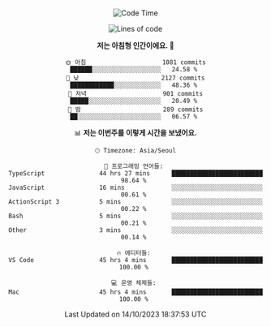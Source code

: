 <div align="center">

<br />

 <!--START_SECTION:waka-->
![Code Time](http://img.shields.io/badge/Code%20Time-1%2C414%20hrs%2057%20mins-blue)

![Lines of code](https://img.shields.io/badge/%EC%A0%80%EB%8A%94%20%EC%97%AC%ED%83%9C%EA%B9%8C%EC%A7%80%20-3.3%20million%20%EC%A4%84%EC%9D%98%20%EC%BD%94%EB%93%9C%EB%A5%BC%20%EC%9E%91%EC%84%B1%ED%96%88%EC%96%B4%EC%9A%94.-blue)

**저는 아침형 인간이에요. 🐤** 

```text
🌞 아침                     1081 commits        ██████░░░░░░░░░░░░░░░░░░░   24.58 % 
🌆 낮　                     2127 commits        ████████████░░░░░░░░░░░░░   48.36 % 
🌃 저녁                     901 commits         █████░░░░░░░░░░░░░░░░░░░░   20.49 % 
🌙 밤　                     289 commits         ██░░░░░░░░░░░░░░░░░░░░░░░   06.57 % 
```


📊 **저는 이번주를 이렇게 시간을 보냈어요.** 

```text
🕑︎ Timezone: Asia/Seoul

💬 프로그래밍 언어들: 
TypeScript               44 hrs 27 mins      █████████████████████████   98.64 % 
JavaScript               16 mins             ░░░░░░░░░░░░░░░░░░░░░░░░░   00.61 % 
ActionScript 3           5 mins              ░░░░░░░░░░░░░░░░░░░░░░░░░   00.22 % 
Bash                     5 mins              ░░░░░░░░░░░░░░░░░░░░░░░░░   00.21 % 
Other                    3 mins              ░░░░░░░░░░░░░░░░░░░░░░░░░   00.14 % 

🔥 에디터들: 
VS Code                  45 hrs 4 mins       █████████████████████████   100.00 % 

💻 운영 체제들: 
Mac                      45 hrs 4 mins       █████████████████████████   100.00 % 
```


 Last Updated on 14/10/2023 18:37:53 UTC
<!--END_SECTION:waka-->

</div>
